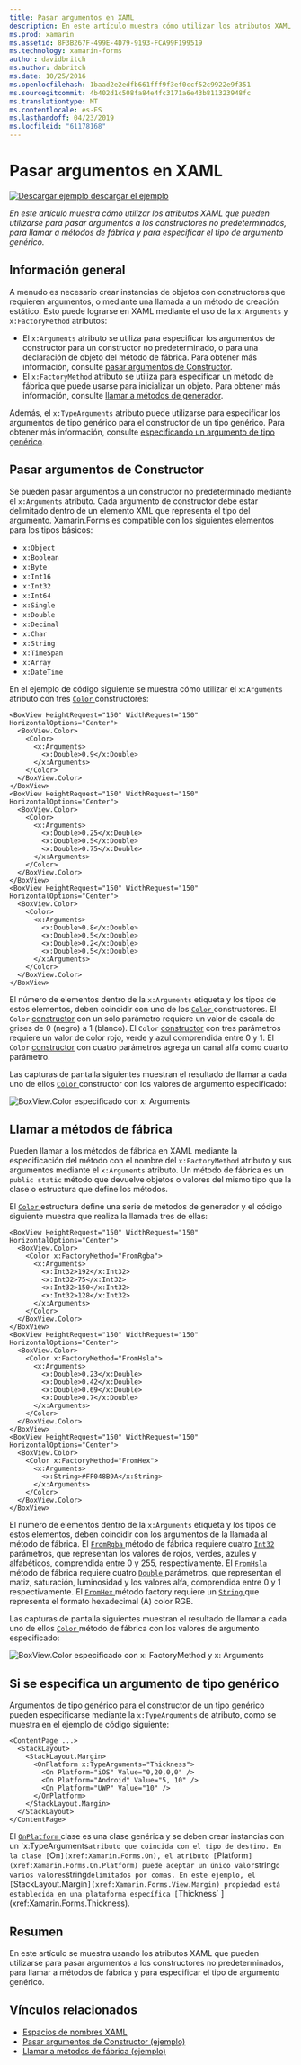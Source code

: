 ```yaml
---
title: Pasar argumentos en XAML
description: En este artículo muestra cómo utilizar los atributos XAML que pueden utilizarse para pasar argumentos a los constructores no predeterminados, para llamar a métodos de fábrica y para especificar el tipo de argumento genérico.
ms.prod: xamarin
ms.assetid: 8F3B267F-499E-4D79-9193-FCA99F199519
ms.technology: xamarin-forms
author: davidbritch
ms.author: dabritch
ms.date: 10/25/2016
ms.openlocfilehash: 1baad2e2edfb661fff9f3ef0ccf52c9922e9f351
ms.sourcegitcommit: 4b402d1c508fa84e4fc3171a6e43b811323948fc
ms.translationtype: MT
ms.contentlocale: es-ES
ms.lasthandoff: 04/23/2019
ms.locfileid: "61178168"
---
```

# <a name="passing-arguments-in-xaml"></a>Pasar argumentos en XAML

[![Descargar ejemplo](~/media/shared/download.png) descargar el ejemplo](https://developer.xamarin.com/samples/xamarin-forms/xaml/passingconstructorarguments/)

_En este artículo muestra cómo utilizar los atributos XAML que pueden utilizarse para pasar argumentos a los constructores no predeterminados, para llamar a métodos de fábrica y para especificar el tipo de argumento genérico._

## <a name="overview"></a>Información general

A menudo es necesario crear instancias de objetos con constructores que requieren argumentos, o mediante una llamada a un método de creación estático. Esto puede lograrse en XAML mediante el uso de la `x:Arguments` y `x:FactoryMethod` atributos:

- El `x:Arguments` atributo se utiliza para especificar los argumentos de constructor para un constructor no predeterminado, o para una declaración de objeto del método de fábrica. Para obtener más información, consulte [pasar argumentos de Constructor](#constructor_arguments).
- El `x:FactoryMethod` atributo se utiliza para especificar un método de fábrica que puede usarse para inicializar un objeto. Para obtener más información, consulte [llamar a métodos de generador](#factory_methods).

Además, el `x:TypeArguments` atributo puede utilizarse para especificar los argumentos de tipo genérico para el constructor de un tipo genérico. Para obtener más información, consulte [especificando un argumento de tipo genérico](#generic_type_arguments).

<a name="constructor_arguments" />

## <a name="passing-constructor-arguments"></a>Pasar argumentos de Constructor

Se pueden pasar argumentos a un constructor no predeterminado mediante el `x:Arguments` atributo. Cada argumento de constructor debe estar delimitado dentro de un elemento XML que representa el tipo del argumento. Xamarin.Forms es compatible con los siguientes elementos para los tipos básicos:

- `x:Object`
- `x:Boolean`
- `x:Byte`
- `x:Int16`
- `x:Int32`
- `x:Int64`
- `x:Single`
- `x:Double`
- `x:Decimal`
- `x:Char`
- `x:String`
- `x:TimeSpan`
- `x:Array`
- `x:DateTime`

En el ejemplo de código siguiente se muestra cómo utilizar el `x:Arguments` atributo con tres [ `Color` ](xref:Xamarin.Forms.Color) constructores:

```xaml
<BoxView HeightRequest="150" WidthRequest="150" HorizontalOptions="Center">
  <BoxView.Color>
    <Color>
      <x:Arguments>
        <x:Double>0.9</x:Double>
      </x:Arguments>
    </Color>
  </BoxView.Color>
</BoxView>
<BoxView HeightRequest="150" WidthRequest="150" HorizontalOptions="Center">
  <BoxView.Color>
    <Color>
      <x:Arguments>
        <x:Double>0.25</x:Double>
        <x:Double>0.5</x:Double>
        <x:Double>0.75</x:Double>
      </x:Arguments>
    </Color>
  </BoxView.Color>
</BoxView>
<BoxView HeightRequest="150" WidthRequest="150" HorizontalOptions="Center">
  <BoxView.Color>
    <Color>
      <x:Arguments>
        <x:Double>0.8</x:Double>
        <x:Double>0.5</x:Double>
        <x:Double>0.2</x:Double>
        <x:Double>0.5</x:Double>
      </x:Arguments>
    </Color>
  </BoxView.Color>
</BoxView>
```

El número de elementos dentro de la `x:Arguments` etiqueta y los tipos de estos elementos, deben coincidir con uno de los [ `Color` ](xref:Xamarin.Forms.Color) constructores. El `Color` [constructor](xref:Xamarin.Forms.Color.%23ctor(System.Double)) con un solo parámetro requiere un valor de escala de grises de 0 (negro) a 1 (blanco). El `Color` [constructor](xref:Xamarin.Forms.Color.%23ctor(System.Double,System.Double,System.Double)) con tres parámetros requiere un valor de color rojo, verde y azul comprendida entre 0 y 1. El `Color` [constructor](xref:Xamarin.Forms.Color.%23ctor(System.Double,System.Double,System.Double,System.Double)) con cuatro parámetros agrega un canal alfa como cuarto parámetro.

Las capturas de pantalla siguientes muestran el resultado de llamar a cada uno de ellos [ `Color` ](xref:Xamarin.Forms.Color) constructor con los valores de argumento especificado:

![](passing-arguments-images/passing-arguments.png "BoxView.Color especificado con x: Arguments")

<a name="factory_methods" />

## <a name="calling-factory-methods"></a>Llamar a métodos de fábrica

Pueden llamar a los métodos de fábrica en XAML mediante la especificación del método con el nombre del `x:FactoryMethod` atributo y sus argumentos mediante el `x:Arguments` atributo. Un método de fábrica es un `public static` método que devuelve objetos o valores del mismo tipo que la clase o estructura que define los métodos.

El [ `Color` ](xref:Xamarin.Forms.Color) estructura define una serie de métodos de generador y el código siguiente muestra que realiza la llamada tres de ellas:

```xaml
<BoxView HeightRequest="150" WidthRequest="150" HorizontalOptions="Center">
  <BoxView.Color>
    <Color x:FactoryMethod="FromRgba">
      <x:Arguments>
        <x:Int32>192</x:Int32>
        <x:Int32>75</x:Int32>
        <x:Int32>150</x:Int32>                        
        <x:Int32>128</x:Int32>
      </x:Arguments>
    </Color>
  </BoxView.Color>
</BoxView>
<BoxView HeightRequest="150" WidthRequest="150" HorizontalOptions="Center">
  <BoxView.Color>
    <Color x:FactoryMethod="FromHsla">
      <x:Arguments>
        <x:Double>0.23</x:Double>
        <x:Double>0.42</x:Double>
        <x:Double>0.69</x:Double>
        <x:Double>0.7</x:Double>
      </x:Arguments>
    </Color>
  </BoxView.Color>
</BoxView>
<BoxView HeightRequest="150" WidthRequest="150" HorizontalOptions="Center">
  <BoxView.Color>
    <Color x:FactoryMethod="FromHex">
      <x:Arguments>
        <x:String>#FF048B9A</x:String>
      </x:Arguments>
    </Color>
  </BoxView.Color>
</BoxView>
```

El número de elementos dentro de la `x:Arguments` etiqueta y los tipos de estos elementos, deben coincidir con los argumentos de la llamada al método de fábrica. El [ `FromRgba` ](xref:Xamarin.Forms.Color.FromRgba(System.Int32,System.Int32,System.Int32,System.Int32)) método de fábrica requiere cuatro [ `Int32` ](https://docs.microsoft.com/dotnet/api/system.int32) parámetros, que representan los valores de rojos, verdes, azules y alfabéticos, comprendida entre 0 y 255, respectivamente. El [ `FromHsla` ](xref:Xamarin.Forms.Color.FromHsla(System.Double,System.Double,System.Double,System.Double)) método de fábrica requiere cuatro [ `Double` ](https://docs.microsoft.com/dotnet/api/system.double) parámetros, que representan el matiz, saturación, luminosidad y los valores alfa, comprendida entre 0 y 1 respectivamente. El [ `FromHex` ](xref:Xamarin.Forms.Color.FromHex(System.String)) método factory requiere un [ `String` ](https://docs.microsoft.com/dotnet/api/system.string) que representa el formato hexadecimal (A) color RGB.

Las capturas de pantalla siguientes muestran el resultado de llamar a cada uno de ellos [ `Color` ](xref:Xamarin.Forms.Color) método de fábrica con los valores de argumento especificado:

![](passing-arguments-images/factory-methods.png "BoxView.Color especificado con x: FactoryMethod y x: Arguments")

<a name="generic_type_arguments" />

## <a name="specifying-a-generic-type-argument"></a>Si se especifica un argumento de tipo genérico

Argumentos de tipo genérico para el constructor de un tipo genérico pueden especificarse mediante la `x:TypeArguments` de atributo, como se muestra en el ejemplo de código siguiente:

```xaml
<ContentPage ...>
  <StackLayout>
    <StackLayout.Margin>
      <OnPlatform x:TypeArguments="Thickness">
        <On Platform="iOS" Value="0,20,0,0" />
        <On Platform="Android" Value="5, 10" />
        <On Platform="UWP" Value="10" />
      </OnPlatform>
    </StackLayout.Margin>
  </StackLayout>
</ContentPage>
```

El [ `OnPlatform` ](xref:Xamarin.Forms.OnPlatform`1) clase es una clase genérica y se deben crear instancias con un `x:TypeArguments` atributo que coincida con el tipo de destino. En la clase [ `On` ](xref:Xamarin.Forms.On), el atributo [ `Platform` ](xref:Xamarin.Forms.On.Platform) puede aceptar un único valor `string` o varios valores `string` delimitados por comas. En este ejemplo, el [ `StackLayout.Margin` ](xref:Xamarin.Forms.View.Margin) propiedad está establecida en una plataforma específica [ `Thickness` ](xref:Xamarin.Forms.Thickness).

## <a name="summary"></a>Resumen

En este artículo se muestra usando los atributos XAML que pueden utilizarse para pasar argumentos a los constructores no predeterminados, para llamar a métodos de fábrica y para especificar el tipo de argumento genérico.


## <a name="related-links"></a>Vínculos relacionados

- [Espacios de nombres XAML](~/xamarin-forms/xaml/namespaces.md)
- [Pasar argumentos de Constructor (ejemplo)](https://developer.xamarin.com/samples/xamarin-forms/xaml/passingconstructorarguments/)
- [Llamar a métodos de fábrica (ejemplo)](https://developer.xamarin.com/samples/xamarin-forms/xaml/callingfactorymethods/)
